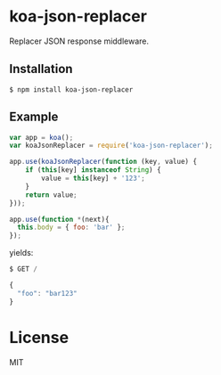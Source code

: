 # koa-json-replacer

  Replacer JSON response middleware.

## Installation

```
$ npm install koa-json-replacer
```

## Example

```js
var app = koa();
var koaJsonReplacer = require('koa-json-replacer');

app.use(koaJsonReplacer(function (key, value) {
	if (this[key] instanceof String) {
		value = this[key] + '123';
	}
	return value;
}));

app.use(function *(next){
  this.body = { foo: 'bar' };
});
```

  yields:

```js
$ GET /

{
  "foo": "bar123"
}
```

# License

  MIT
